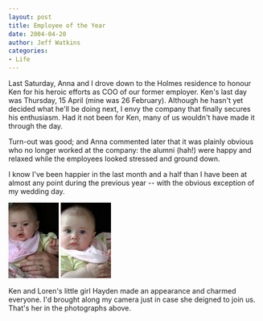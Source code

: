 ```yaml
---
layout: post
title: Employee of the Year
date: 2004-04-20
author: Jeff Watkins
categories:
- Life
---
```


Last Saturday, Anna and I drove down to the Holmes residence to
honour Ken for his heroic efforts as COO of our former employer. Ken's
last day was Thursday, 15 April (mine was 26 February). Although he
hasn't yet decided what he'll be doing next, I envy the company that
finally secures his enthusiasm. Had it not been for Ken, many of us
wouldn't have made it through the day.

Turn-out was good; and Anna commented later that it was plainly
obvious who no longer worked at the company: the alumni (hah!) were
happy and relaxed while the employees looked stressed and ground
down.

I know I've been happier in the last month and a half than I have
been at almost any point during the previous year -- with the
obvious exception of my wedding day.

<div class="figure"><a href="http://metrocat.org/photography/faces/hayden-2.html"><img class="photo" src="/photos/IMG_0724-thumb.jpg" alt="Hayden Holmes"/></a>  <a href="http://metrocat.org/photography/faces/hayden-1.html"><img class="photo" src="/photos/IMG_0720-thumb.jpg" alt="Hayden Holmes"/></a></div>

Ken and Loren's little girl Hayden made an appearance and charmed
everyone. I'd brought along my camera just in case she deigned to join
us. That's her in the photographs above.